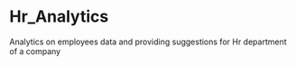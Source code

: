 # Hr_Analytics
Analytics on employees data and providing suggestions for Hr department of a company
